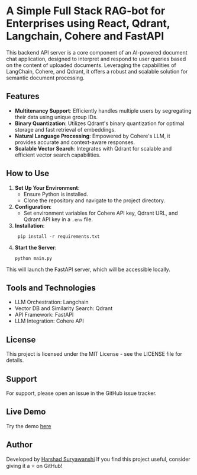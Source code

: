 # A Simple Full Stack RAG-bot for Enterprises using React, Qdrant, Langchain, Cohere and FastAPI

This backend API server is a core component of an AI-powered document chat application, designed to interpret and respond to user queries based on the content of uploaded documents. Leveraging the capabilities of LangChain, Cohere, and Qdrant, it offers a robust and scalable solution for semantic document processing.

## Features
- **Multitenancy Support**: Efficiently handles multiple users by segregating their data using unique group IDs.
- **Binary Quantization**: Utilizes Qdrant's binary quantization for optimal storage and fast retrieval of embeddings.
- **Natural Language Processing**: Empowered by Cohere's LLM, it provides accurate and context-aware responses.
- **Scalable Vector Search**: Integrates with Qdrant for scalable and efficient vector search capabilities.

## How to Use
1. **Set Up Your Environment**:
   - Ensure Python is installed.
   - Clone the repository and navigate to the project directory.
2. **Configuration**:
   - Set environment variables for Cohere API key, Qdrant URL, and Qdrant API key in a `.env` file.
3. **Installation**:
   ```
    pip install -r requirements.txt
   ```
4. **Start the Server**:
   ```
   python main.py
   ```
This will launch the FastAPI server, which will be accessible locally.

## Tools and Technologies
- LLM Orchestration: Langchain
- Vector DB and Similarity Search: Qdrant
- API Framework: FastAPI
- LLM Integration: Cohere API

## License
This project is licensed under the MIT License - see the LICENSE file for details.

## Support
For support, please open an issue in the GitHub issue tracker.

## Live Demo
Try the demo [here](https://qdrant-langchain-cohere-ragbot-ui.vercel.app/)

## Author
Developed by [Harshad Suryawanshi](https://www.linkedin.com/in/harshadsuryawanshi/)
If you find this project useful, consider giving it a ⭐ on GitHub!
